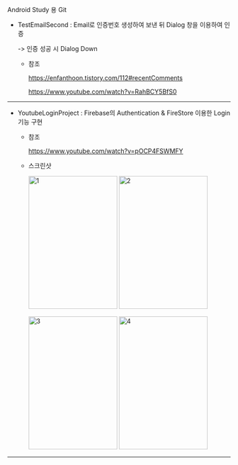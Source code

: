Android Study 용 Git



- TestEmailSecond : Email로 인증번호 생성하여 보낸 뒤 Dialog 창을 이용하여 인증

  -> 인증 성공 시 Dialog Down

  - 참조 

     https://enfanthoon.tistory.com/112#recentComments

     https://www.youtube.com/watch?v=RahBCY5BfS0

---

- YoutubeLoginProject : Firebase의 Authentication & FireStore 이용한 Login 기능 구현

  - 참조

    https://www.youtube.com/watch?v=pOCP4FSWMFY

  - 스크린샷

    <img src="https://user-images.githubusercontent.com/52276038/75353890-74e7d580-58ef-11ea-8735-464252c931a0.png" alt="1" width ="200" height ="300"/>           <img src="https://user-images.githubusercontent.com/52276038/75353895-774a2f80-58ef-11ea-9632-c0bd8bd16206.png" alt="2"  width ="200" height ="300"/> 

    

    <img src="https://user-images.githubusercontent.com/52276038/75353903-7a452000-58ef-11ea-9d14-08147b01bb31.png" alt="3"  width ="200" height ="300"/>           <img src="https://user-images.githubusercontent.com/52276038/75353925-80d39780-58ef-11ea-90ee-d6807922c652.png" alt="4"  width ="200" height ="300" /> 

    

---

